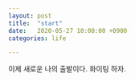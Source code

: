 ```yaml
---
layout: post
title:  "start"
date:   2020-05-27 10:00:00 +0900
categories: life

---
```


이제 새로운 나의 출발이다. 화이팅 하자. 